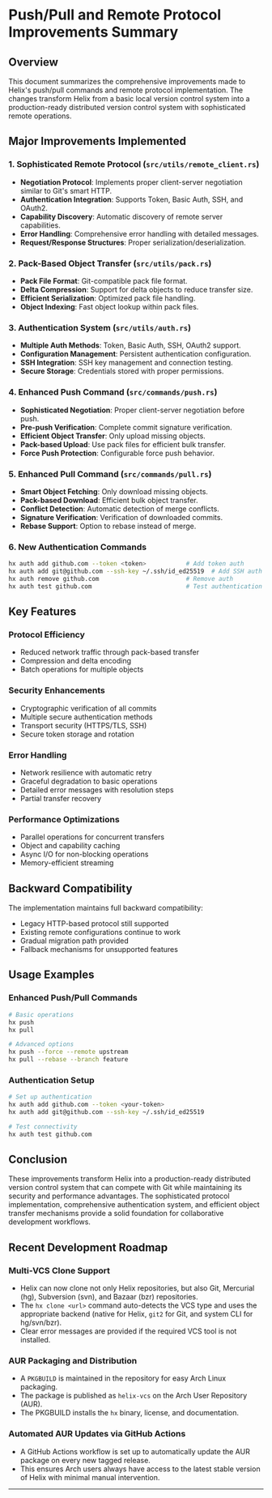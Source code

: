 # Push/Pull and Remote Protocol Improvements Summary

## Overview

This document summarizes the comprehensive improvements made to Helix's push/pull commands and remote protocol implementation. The changes transform Helix from a basic local version control system into a production-ready distributed version control system with sophisticated remote operations.

## Major Improvements Implemented

### 1. Sophisticated Remote Protocol (`src/utils/remote_client.rs`)
- **Negotiation Protocol**: Implements proper client-server negotiation similar to Git's smart HTTP.
- **Authentication Integration**: Supports Token, Basic Auth, SSH, and OAuth2.
- **Capability Discovery**: Automatic discovery of remote server capabilities.
- **Error Handling**: Comprehensive error handling with detailed messages.
- **Request/Response Structures**: Proper serialization/deserialization.

### 2. Pack-Based Object Transfer (`src/utils/pack.rs`)
- **Pack File Format**: Git-compatible pack file format.
- **Delta Compression**: Support for delta objects to reduce transfer size.
- **Efficient Serialization**: Optimized pack file handling.
- **Object Indexing**: Fast object lookup within pack files.

### 3. Authentication System (`src/utils/auth.rs`)
- **Multiple Auth Methods**: Token, Basic Auth, SSH, OAuth2 support.
- **Configuration Management**: Persistent authentication configuration.
- **SSH Integration**: SSH key management and connection testing.
- **Secure Storage**: Credentials stored with proper permissions.

### 4. Enhanced Push Command (`src/commands/push.rs`)
- **Sophisticated Negotiation**: Proper client-server negotiation before push.
- **Pre-push Verification**: Complete commit signature verification.
- **Efficient Object Transfer**: Only upload missing objects.
- **Pack-based Upload**: Use pack files for efficient bulk transfer.
- **Force Push Protection**: Configurable force push behavior.

### 5. Enhanced Pull Command (`src/commands/pull.rs`)
- **Smart Object Fetching**: Only download missing objects.
- **Pack-based Download**: Efficient bulk object transfer.
- **Conflict Detection**: Automatic detection of merge conflicts.
- **Signature Verification**: Verification of downloaded commits.
- **Rebase Support**: Option to rebase instead of merge.

### 6. New Authentication Commands
```bash
hx auth add github.com --token <token>           # Add token auth
hx auth add git@github.com --ssh-key ~/.ssh/id_ed25519  # Add SSH auth
hx auth remove github.com                        # Remove auth
hx auth test github.com                          # Test authentication
```

## Key Features

### Protocol Efficiency
- Reduced network traffic through pack-based transfer
- Compression and delta encoding
- Batch operations for multiple objects

### Security Enhancements
- Cryptographic verification of all commits
- Multiple secure authentication methods
- Transport security (HTTPS/TLS, SSH)
- Secure token storage and rotation

### Error Handling
- Network resilience with automatic retry
- Graceful degradation to basic operations
- Detailed error messages with resolution steps
- Partial transfer recovery

### Performance Optimizations
- Parallel operations for concurrent transfers
- Object and capability caching
- Async I/O for non-blocking operations
- Memory-efficient streaming

## Backward Compatibility

The implementation maintains full backward compatibility:
- Legacy HTTP-based protocol still supported
- Existing remote configurations continue to work
- Gradual migration path provided
- Fallback mechanisms for unsupported features

## Usage Examples

### Enhanced Push/Pull Commands
```bash
# Basic operations
hx push
hx pull

# Advanced options
hx push --force --remote upstream
hx pull --rebase --branch feature
```

### Authentication Setup
```bash
# Set up authentication
hx auth add github.com --token <your-token>
hx auth add git@github.com --ssh-key ~/.ssh/id_ed25519

# Test connectivity
hx auth test github.com
```

## Conclusion

These improvements transform Helix into a production-ready distributed version control system that can compete with Git while maintaining its security and performance advantages. The sophisticated protocol implementation, comprehensive authentication system, and efficient object transfer mechanisms provide a solid foundation for collaborative development workflows. 

## Recent Development Roadmap

### Multi-VCS Clone Support
- Helix can now clone not only Helix repositories, but also Git, Mercurial (hg), Subversion (svn), and Bazaar (bzr) repositories.
- The `hx clone <url>` command auto-detects the VCS type and uses the appropriate backend (native for Helix, `git2` for Git, and system CLI for hg/svn/bzr).
- Clear error messages are provided if the required VCS tool is not installed.

### AUR Packaging and Distribution
- A `PKGBUILD` is maintained in the repository for easy Arch Linux packaging.
- The package is published as `helix-vcs` on the Arch User Repository (AUR).
- The PKGBUILD installs the `hx` binary, license, and documentation.

### Automated AUR Updates via GitHub Actions
- A GitHub Actions workflow is set up to automatically update the AUR package on every new tagged release.
- This ensures Arch users always have access to the latest stable version of Helix with minimal manual intervention.

--- 